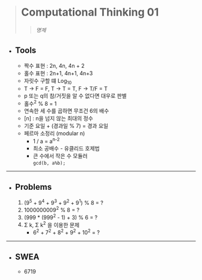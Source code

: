 > # Computational Thinking 01
>> ###### 명제

* ## Tools
  * 짝수 표현   : 2n, 4n, 4n + 2    
  * 홀수 표현 : 2n+1, 4n+1, 4n+3
  * 자릿수 구할 떄 Log<sub>10</sub>
  * T &rarr; F = F, T &rarr; T = T, F &rarr; T/F = T
  * p 또는 q의 참/거짓을 알 수 없다면 대우로 판별
  * 홀수<sup>2</sup> % 8 = 1
  * 연속한 세 수를 곱하면 무조건 6의 배수
  * [n] : n을 넘지 않는 최대의 정수
  * 기준 요일 + (경과일 % 7) = 경과 요일
  * 페르마 소정리 (modular n)
    - 1 / a = a<sup>n-2</sup>
    * 최소 공배수 - 유클리드 호제법
    - 큰 수에서 작은 수 모듈러    
    `gcd(b, a%b);`

---

* ## Problems

  1. (9<sup>5</sup> + 9<sup>4</sup> + 9<sup>3</sup> + 9<sup>2</sup> + 9<sup>1</sup>) % 8 = ?
  2. 1000000009<sup>2</sup> % 8 = ?
  3. (999 * (999<sup>2</sup> - 1) + 3) % 6 = ?
  4. &Sigma; k, &Sigma; k<sup>2</sup> 을 이용한 문제
      * 6<sup>2</sup> + 7<sup>2</sup> + 8<sup>2</sup> + 9<sup>2</sup> + 10<sup>2</sup> = ?
---

* ## SWEA
  * 6719

